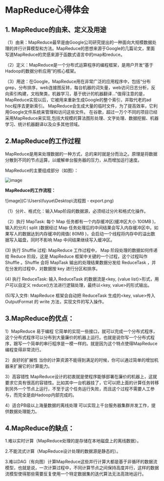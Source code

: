 #                                           MapReduce心得体会



## 1. MapReduce的由来、定义及用途



（1）由来：MapReduce最早是由Google公司研究提出的一种面向大规模数据处理的并行计算模型和方法。MapReduce的思想来源于Google的几篇论文，里面写道MapReduce的灵感来源于函数式语言中的map和reduce。

（2）定义：MapReduce是一个分布式运算程序的编程框架，是用户开发“基于Hadoop的数据分析应用”的核心框架。

（3）用途：在Google，MapReduce用在非常广泛的应用程序中，包括“分布grep，分布排序，web连接图反转，每台机器的词矢量，web访问日志分析，反向索引构建，文档聚类，机器学习，基于统计的机器翻译...”值得注意的是，MapReduce实现以后，它被用来重新生成Google的整个索引，并取代老的ad hoc程序去更新索引。 MapReduce会生成大量的临时文件，为了提高效率，它利用Google文件系统来管理和访问这些文件。 在谷歌，超过一万个不同的项目已经采用MapReduce来实现,包括大规模的算法图形处理、文字处理、数据挖掘、机器学习、统计机器翻译以及众多其他领域。



## 2.MapReduce的工作过程

MapReduce是用来处理数据的一种方式，总的来时就是分而治之。原理是将数据分散到不同的节点运算，以缓解单台服务器的压力，从而增加运行速度。



MapReduce的主要组成部分（如图）：

![image](C:\Users\fuyue\Desktop\微信图片_20220918215957.jpg)



**MapReduce的工作流程：**



![image](C:\Users\fuyue\Desktop\流程图 - export.png)





（1）分片、格式化：输入Map阶段的数据源，必须经过分片和格式化操作。



（2）执行 MapTask: 每个 Map 任务都有一个内存缓冲区(缓冲区大小 100MB )，输入的分片( split )数据经过 Map 任务处理后的中间结果会写入内存缓冲区中。如果写人的数据达到内存缓冲的阈值( 80MB )，会启动一个线程将内存中的溢出数据写入磁盘，同时不影响 Map 中间结果继续写入缓冲区。



(3) 执行 Shuffle 过程: MapReduce 工作过程中， Map 阶段处理的数据如何传递给 Reduce 阶段，这是 MapReduce 框架中关键的一个过程，这个过程叫作 Shuffle 。Shuffle 会将 MapTask 输出的处理结果数据分发给 ReduceTask ，并在分发的过程中，对数据按 key 进行分区和排序。



(4)  执行 ReduceTask: 输入 ReduceTask 的数据流是<key, {value list}>形式，用户可以自定义 reduce()方法进行逻辑处理，最终以<key, value>的形式输出。



(5)写入文件: MapReduce 框架会自动把 ReduceTask 生成的<key, value>传入 OutputFormat 的 write 方法，实现文件的写入操作。





## 3.MapReduce的优点：

1）MapReduce 易于编程
它简单的实现一些接口，就可以完成一个分布式程序，这个分布式程序可以分布到大量廉价的机器上运行。也就是说你写一个分布式程序，跟写一个简单的串行程序是一模一样的。就是因为这个特点使得MapReduce编程变得非常流行。

2）良好的扩展性
当你的计算资源不能得到满足的时候，你可以通过简单的增加机器来扩展它的计算能力。

3）高容错性
MapReduce设计的初衷就是使程序能够部署在廉价的机器上，这就要求它具有很高的容错性。比如其中一台机器挂了，它可以把上面的计算任务转移到另外一个节点上运行，不至于这个任务运行失败，而且这个过程不需要人工参与，而完全是由Hadoop内部完成的。

4）适合PB级以上海量数据的离线处理
可以实现上千台服务器集群并发工作，提供数据处理能力。






## 4.MapReduce的缺点：

1.难以实时计算（MapReduce处理的是存储在本地磁盘上的离线数据）。

2.不能流式计算（MapReduce设计处理的数据源是静态的）。

3.难以DAG（有向图）计算MapReduce这些并行计算大都是基于非循环的数据流模型，也就是说，一次计算过程中，不同计算节点之间保持高度并行，这样的数据流模型使得那些需要反复使用一个特定数据集的迭代算法无法高效地运行。

